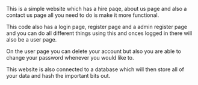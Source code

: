 This is a simple website which has a hire paqe, about us page and also a contact us page all you need to do is make it more functional.    

This code also has a login page, register page and a admin register page and you can do all different things using this and onces logged in there will also be a user page.

On the user page you can delete your account but also you are able to change your password whenever you would like to.

This website is also connected to a database which will then store all of your data and hash the important bits out.
